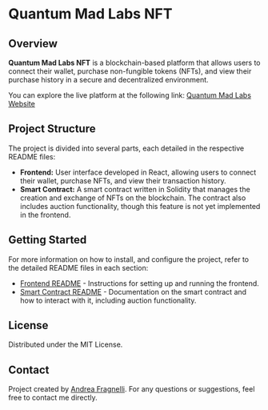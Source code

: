 # Quantum Mad Labs NFT

## Overview

**Quantum Mad Labs NFT** is a blockchain-based platform that allows users to connect their wallet, purchase non-fungible tokens (NFTs), and view their purchase history in a secure and decentralized environment.

You can explore the live platform at the following link: [Quantum Mad Labs Website](https://quantum-mad-labs.vercel.app/)

## Project Structure

The project is divided into several parts, each detailed in the respective README files:

- **Frontend:** User interface developed in React, allowing users to connect their wallet, purchase NFTs, and view their transaction history.
- **Smart Contract:** A smart contract written in Solidity that manages the creation and exchange of NFTs on the blockchain. The contract also includes auction functionality, though this feature is not yet implemented in the frontend.

## Getting Started

For more information on how to install, and configure the project, refer to the detailed README files in each section:

- [Frontend README](https://github.com/stampcodes/nft_platform/blob/main/frontend/README.md) - Instructions for setting up and running the frontend.
- [Smart Contract README](https://github.com/stampcodes/nft_platform/blob/main/backend/README.md) - Documentation on the smart contract and how to interact with it, including auction functionality.

## License

Distributed under the MIT License.

## Contact

Project created by [Andrea Fragnelli](https://www.linkedin.com/in/andreafragnelli/). For any questions or suggestions, feel free to contact me directly.
